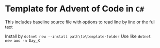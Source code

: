 # Template for Advent of Code in `C#`

This includes baseline source file with options to read line by line or the full text

Install by `dotnet new --install path\to\template-folder`
Use like `dotnet new aoc -n Day_X`
